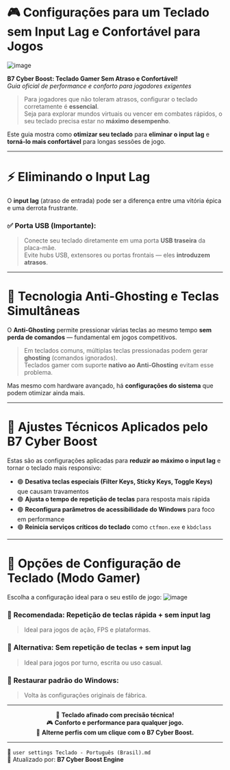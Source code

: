 
# 🎮 **Configurações para um Teclado sem Input Lag e Confortável para Jogos**

![image](https://github.com/user-attachments/assets/1cbdc930-9cfb-4d2b-8fda-4a7540ec623c)

**B7 Cyber Boost: Teclado Gamer Sem Atraso e Confortável!**  
*Guia oficial de performance e conforto para jogadores exigentes*

> Para jogadores que não toleram atrasos, configurar o teclado corretamente é **essencial**.  
Seja para explorar mundos virtuais ou vencer em combates rápidos, o seu teclado precisa estar no **máximo desempenho**.

Este guia mostra como **otimizar seu teclado** para **eliminar o input lag** e **torná-lo mais confortável** para longas sessões de jogo.

---

# ⚡ **Eliminando o Input Lag**

O **input lag** (atraso de entrada) pode ser a diferença entre uma vitória épica e uma derrota frustrante.

### ✅ **Porta USB (Importante):**
> Conecte seu teclado diretamente em uma porta **USB traseira** da placa-mãe.  
Evite hubs USB, extensores ou portas frontais — eles **introduzem atrasos**.

---

# 🧠 **Tecnologia Anti-Ghosting e Teclas Simultâneas**

O **Anti-Ghosting** permite pressionar várias teclas ao mesmo tempo **sem perda de comandos** — fundamental em jogos competitivos.

> Em teclados comuns, múltiplas teclas pressionadas podem gerar **ghosting** (comandos ignorados).  
Teclados gamer com suporte **nativo ao Anti-Ghosting** evitam esse problema.

Mas mesmo com hardware avançado, há **configurações do sistema** que podem otimizar ainda mais.

---

# 🔧 **Ajustes Técnicos Aplicados pelo B7 Cyber Boost**

Estas são as configurações aplicadas para **reduzir ao máximo o input lag** e tornar o teclado mais responsivo:

- 🟢 **Desativa teclas especiais (Filter Keys, Sticky Keys, Toggle Keys)** que causam travamentos
- 🟢 **Ajusta o tempo de repetição de teclas** para resposta mais rápida
- 🟢 **Reconfigura parâmetros de acessibilidade do Windows** para foco em performance
- 🟢 **Reinicia serviços críticos do teclado** como `ctfmon.exe` e `kbdclass`

---

# 🎯 **Opções de Configuração de Teclado (Modo Gamer)**
Escolha a configuração ideal para o seu estilo de jogo:
![image](https://github.com/user-attachments/assets/87fdb13c-89e9-4496-9f4a-af90fd19a7df)


### 🥇 **Recomendada:** Repetição de teclas rápida + sem input lag  
> Ideal para jogos de ação, FPS e plataformas.

### 🧪 **Alternativa:** Sem repetição de teclas + sem input lag  
> Ideal para jogos por turno, escrita ou uso casual.

### 🔄 **Restaurar padrão do Windows:**  
> Volta às configurações originais de fábrica.

---

<div align="center">

🔧 **Teclado afinado com precisão técnica!**  
🎮 **Conforto e performance para qualquer jogo.**  
🔁 **Alterne perfis com um clique com o B7 Cyber Boost.**

</div>

---

📘 `user settings Teclado - Português (Brasil).md`  
🔁 Atualizado por: **B7 Cyber Boost Engine**
